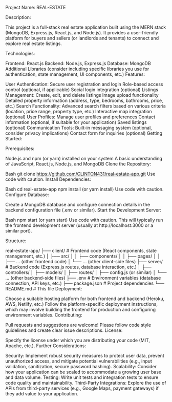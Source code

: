 
Project Name: REAL-ESTATE

Description:

This project is a full-stack real estate application built using the MERN stack (MongoDB, Express.js, React.js, and Node.js). It provides a user-friendly platform for buyers and sellers (or landlords and tenants) to connect and explore real estate listings.

Technologies:

Frontend: React.js
Backend: Node.js, Express.js
Database: MongoDB
Additional Libraries (consider including specific libraries you use for authentication, state management, UI components, etc.)
Features:

User Authentication:
Secure user registration and login
Role-based access control (optional, if applicable)
Social login integration (optional)
Listings Management:
Create, edit, and delete listings
Image upload functionality
Detailed property information (address, type, bedrooms, bathrooms, price, etc.)
Search Functionality:
Advanced search filters based on various criteria (location, price range, property type, etc.)
Interactive map integration (optional)
User Profiles:
Manage user profiles and preferences
Contact information (optional, if suitable for your application)
Saved listings (optional)
Communication Tools:
Built-in messaging system (optional, consider privacy implications)
Contact form for inquiries (optional)
Getting Started:

Prerequisites:

Node.js and npm (or yarn) installed on your system
A basic understanding of JavaScript, React.js, Node.js, and MongoDB
Clone the Repository:

Bash
git clone https://github.com/CLINTON431/real-estate-app.git
Use code with caution.
Install Dependencies:

Bash
cd real-estate-app
npm install (or yarn install)
Use code with caution.
Configure Database:

Create a MongoDB database and configure connection details in the backend configuration file (.env or similar).
Start the Development Server:

Bash
npm start (or yarn start)
Use code with caution.
This will typically run the frontend development server (usually at http://localhost:3000 or a similar port).

Structure:

real-estate-app/
├── client/  # Frontend code (React components, state management, etc.)
│   ├── src/
│   │   ├── components/
│   │   ├── pages/
│   │   ├── ... (other frontend code)
│   └── ... (other client-side files)
├── server/  # Backend code (Express.js routes, database interaction, etc.)
│   ├── controllers/
│   ├── models/
│   ├── routes/
│   ├── config.js (or similar)
│   └── ... (other backend-side files)
├── .env  # Environment variables (database connection, API keys, etc.)
├── package.json  # Project dependencies
└── README.md  # This file
Deployment:

Choose a suitable hosting platform for both frontend and backend (Heroku, AWS, Netlify, etc.)
Follow the platform-specific deployment instructions, which may involve building the frontend for production and configuring environment variables.
Contributing:

Pull requests and suggestions are welcome!
Please follow code style guidelines and create clear issue descriptions.
License:

Specify the license under which you are distributing your code (MIT, Apache, etc.).
Further Considerations:

Security: Implement robust security measures to protect user data, prevent unauthorized access, and mitigate potential vulnerabilities (e.g., input validation, sanitization, secure password hashing).
Scalability: Consider how your application can be scaled to accommodate a growing user base and data volume.
Testing: Write unit tests and integration tests to ensure code quality and maintainability.
Third-Party Integrations: Explore the use of APIs from third-party services (e.g., Google Maps, payment gateways) if they add value to your application.